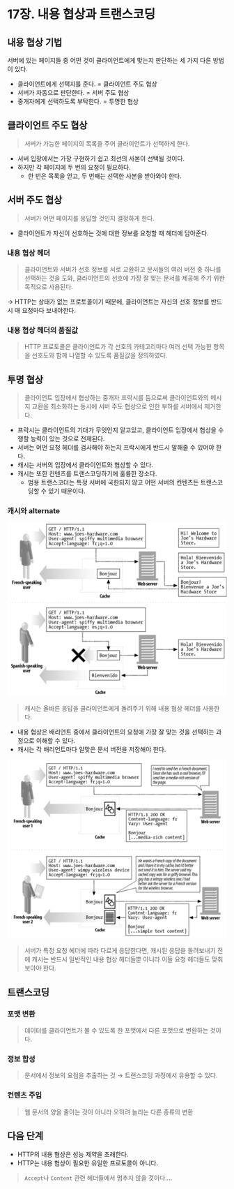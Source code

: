 # 17장. 내용 협상과 트랜스코딩

## 내용 협상 기법

서버에 있는 페이지들 중 어떤 것이 클라이언트에게 맞는지 판단하는 세 가지 다른 방법이 있다.

- 클라이언트에게 선택지를 준다. = 클라이언트 주도 협상
- 서버가 자동으로 판단한다. = 서버 주도 협상
- 중개자에게 선택하도록 부탁한다. = 투명한 협상

## 클라이언트 주도 협상

> 서버가 가능한 페이지의 목록을 주어 클라이언트가 선택하게 한다.
> 
- 서버 입장에서는 가장 구현하기 쉽고 최선의 사본이 선택될 것이다.
- 하지만 각 페이지에 두 번의 요청이 필요하다.
    - 한 번은 목록을 얻고, 두 번째는 선택한 사본을 받아와야 한다.

## 서버 주도 협상

> 서버가 어떤 페이지를 응답할 것인지 결정하게 한다.
> 
- 클라이언트가 자신이 선호하는 것에 대한 정보를 요청할 때 헤더에 담아준다.

### 내용 협상 헤더

> 클라이언트와 서버가 선호 정보를 서로 교환하고 문서들의 여러 버전 중 하나를 선택하는 것을 도와, 클라이언트의 선호에 가장 잘 맞는 문서를 제공해 주기 위한 목적으로 사용된다.
> 

→ HTTP는 상태가 없는 프로토콜이기 때문에, 클라이언트는 자신의 선호 정보를 반드시 매 요청마다 보내야한다.

### 내용 협상 헤더의 품질값

> HTTP 프로토콜은 클라이언트가 각 선호의 카테고리마다 여러 선택 가능한 항목을 선호도와 함께 나열할 수 있도록 품질값을 정의하였다.
> 

## 투명 협상

> 클라이언트 입장에서 협상하는 중개자 프락시를 둠으로써 클라이언트와의 메시지 교환을 최소화하는 동시에 서버 주도 협상으로 인한 부하를 서버에서 제거한다.
> 
- 프락시는 클라이언트의 기대가 무엇인지 알고있고, 클라이언트 입장에서 협상을 수행할 능력이 있는 것으로 전제된다.
- 서버는 어떤 요청 헤더를 검사해야 하는지 프락시에게 반드시 말해줄 수 있어야 한다.
- 캐시는 서버의 입장에서 클라이언트와 협상할 수 있다.
- 캐시는 또한 컨텐츠를 트랜스코딩하기에 훌륭한 장소다.
    - 범용 트랜스코더는 특정 서버에 국한되지 않고 어떤 서버의 컨텐츠든 트랜스코딩할 수 있기 때문이다.

### 캐시와 alternate

![Figure 17.1](./asset/figure_17-1.png)

> 캐시는 올바른 응답을 클라이언트에게 돌려주기 위해 내용 협상 헤더를 사용한다.
> 
- 내용 협상은 배리언트 중에서 클라이언트의 요청에 가장 잘 맞는 것을 선택하는 과정으로 이해할 수 있다.
- 캐시는 각 배리언트마다 알맞은 문서 버전을 저장해야 한다.

![Figure 17.2](./asset/figure_17-2.png)

> 서버가 특정 요청 헤더에 따라 다르게 응답한다면, 캐시된 응답을 돌려보내기 전에 캐시는 반드시 일반적인 내용 협상 헤더들뿐 아니라 이들 요청 헤더들도 맞춰보아야 한다.
> 

## 트랜스코딩

### 포맷 변환

> 데이터를 클라이언트가 볼 수 있도록 한 포맷에서 다른 포맷으로 변환하는 것이다.
> 

### 정보 합성

> 문서에서 정보의 요점을 추출하는 것 → 트랜스코딩 과정에서 유용할 수 있다.
> 

### 컨텐츠 주입

> 웹 문서의 양을 줄이는 것이 아니라 오히려 늘리는 다른 종류의 변환
> 

## 다음 단계

- HTTP의 내용 협상은 성능 제약을 초래한다.
- HTTP는 내용 협상이 필요한 유일한 프로토콜이 아니다.

> `Accept`나 `Content` 관련 헤더들에서 멈추지 않을 것이다….
>